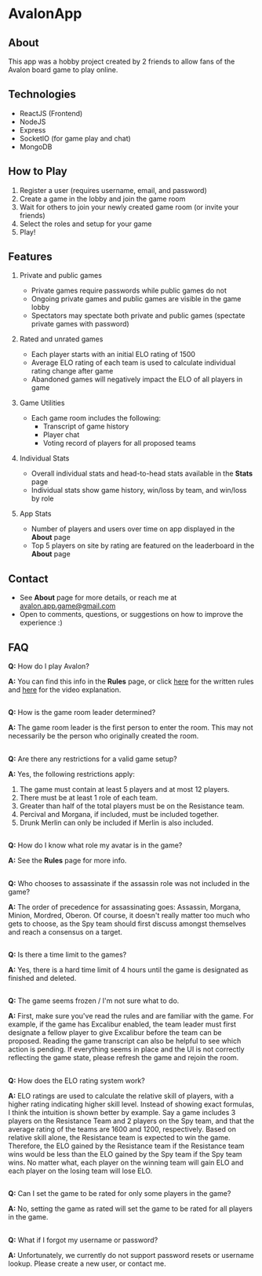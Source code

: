 # AvalonApp

## About
This app was a hobby project created by 2 friends to allow fans of the Avalon board game to play online.

## Technologies

- ReactJS (Frontend)
- NodeJS
- Express
- SocketIO (for game play and chat)
- MongoDB

## How to Play
1. Register a user (requires username, email, and password)
2. Create a game in the lobby and join the game room
3. Wait for others to join your newly created game room (or invite your friends) 
4. Select the roles and setup for your game
5. Play!

## Features

1. Private and public games
    * Private games require passwords while public games do not
    * Ongoing private games and public games are visible in the game lobby
    * Spectators may spectate both private and public games (spectate private games with password)
    
2. Rated and unrated games
    * Each player starts with an initial ELO rating of 1500
    * Average ELO rating of each team is used to calculate individual rating change after game
    * Abandoned games will negatively impact the ELO of all players in game
    
3. Game Utilities
    * Each game room includes the following:
        * Transcript of game history
        * Player chat
        * Voting record of players for all proposed teams

4. Individual Stats
    * Overall individual stats and head-to-head stats available in the **Stats** page
    * Individual stats show game history, win/loss by team, and win/loss by role
    
5. App Stats
    * Number of players and users over time on app displayed in the **About** page
    * Top 5 players on site by rating are featured on the leaderboard in the **About** page


## Contact
- See **About** page for more details, or reach me at avalon.app.game@gmail.com
- Open to comments, questions, or suggestions on how to improve the experience :) 

## FAQ
**Q:** How do I play Avalon?

**A:** You can find this info in the **Rules** page, or click [here](http://upload.snakesandlattes.com/rules/r/ResistanceAvalon.pdf) for the written rules and [here](https://youtu.be/rXlK3NZjLGc) for the video explanation.

## 

**Q:** How is the game room leader determined?

**A:** The game room leader is the first person to enter the room. This may not necessarily be the person who originally created the room.

## 
 
**Q:** Are there any restrictions for a valid game setup?

**A:** Yes, the following restrictions apply:
1. The game must contain at least 5 players and at most 12 players.
2. There must be at least 1 role of each team.
3. Greater than half of the total players must be on the Resistance team. 
4. Percival and Morgana, if included, must be included together.
5. Drunk Merlin can only be included if Merlin is also included.

## 

**Q:** How do I know what role my avatar is in the game?

**A:** See the **Rules** page for more info.

## 

**Q:** Who chooses to assassinate if the assassin role was not included in the game?

**A:** The order of precedence for assassinating goes: Assassin, Morgana, Minion, Mordred, Oberon. Of course, it doesn't really matter too much who gets to choose, as the Spy team should first discuss amongst themselves and reach a consensus on a target.

## 

**Q:** Is there a time limit to the games?

**A:** Yes, there is a hard time limit of 4 hours until the game is designated as finished and deleted.

## 

**Q:** The game seems frozen / I'm not sure what to do.

**A:** First, make sure you've read the rules and are familiar with the game. For example, if the game has Excalibur enabled, the team leader must first designate a fellow player to give Excalibur before the team can be proposed. Reading the game transcript can also be helpful to see which action is pending. If everything seems in place and the UI is not correctly reflecting the game state, please refresh the game and rejoin the room.

## 

**Q:** How does the ELO rating system work?

**A:** ELO ratings are used to calculate the relative skill of players, with a higher rating indicating higher skill level. Instead of showing exact formulas, I think the intuition is shown better by example. Say a game includes 3 players on the Resistance Team and 2 players on the Spy team, and that the average rating of the teams are 1600 and 1200, respectively. Based on relative skill alone, the Resistance team is expected to win the game. Therefore, the ELO gained by the Resistance team if the Resistance team wins would be less than the ELO gained by the Spy team if the Spy team wins. No matter what, each player on the winning team will gain ELO and each player on the losing team will lose ELO.

## 

**Q:** Can I set the game to be rated for only some players in the game?

**A:** No, setting the game as rated will set the game to be rated for all players in the game.

## 

**Q:** What if I forgot my username or password?

**A:** Unfortunately, we currently do not support password resets or username lookup. Please create a new user, or contact me.
